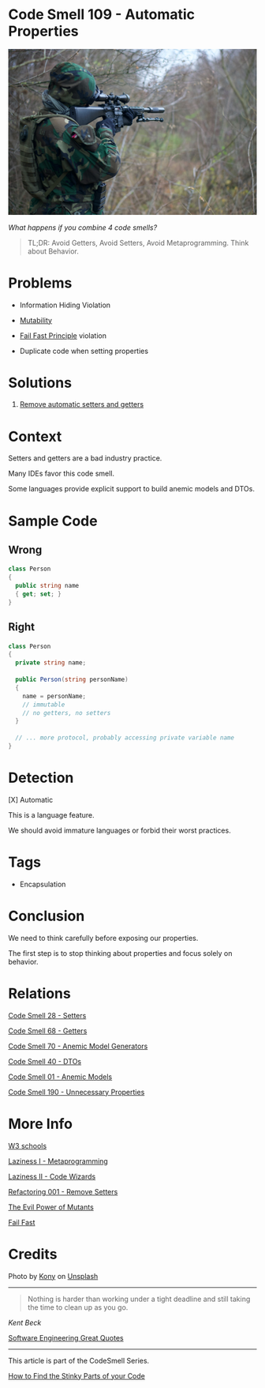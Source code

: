 # Code Smell 109 - Automatic Properties

![Code Smell 109 - Automatic Properties](Code%20Smell%20109%20-%20Automatic%20Properties.jpg)

*What happens if you combine 4 code smells?*

> TL;DR: Avoid Getters, Avoid Setters, Avoid Metaprogramming. Think about Behavior.

# Problems

- Information Hiding Violation

- [Mutability](https://github.com/mcsee/Software-Design-Articles/tree/main/Articles/Theory/The%20Evil%20Power%20of%20Mutants/readme.md)

- [Fail Fast Principle](https://github.com/mcsee/Software-Design-Articles/tree/main/Articles/Theory/Fail%20Fast/readme.md) violation

- Duplicate code when setting properties

# Solutions

1. [Remove automatic setters and getters](https://github.com/mcsee/Software-Design-Articles/tree/main/Articles/Refactorings/Refactoring%20001%20-%20Remove%20Setters/readme.md)

# Context

Setters and getters are a bad industry practice.

Many IDEs favor this code smell. 

Some languages provide explicit support to build anemic models and DTOs.

# Sample Code

## Wrong

[Gist Url]: # (https://gist.github.com/mcsee/2353f11cfb336aaeda194c4a11a21324)

```csharp
class Person
{
  public string name 
  { get; set; }
}
```

## Right

[Gist Url]: # (https://gist.github.com/mcsee/198d8a232bd1abf52cda0884fb96bc5f)

```csharp
class Person
{
  private string name;  
  
  public Person(string personName)
  {
    name = personName;
    // immutable
    // no getters, no setters
  }

  // ... more protocol, probably accessing private variable name
}
```

# Detection

[X] Automatic 

This is a language feature.

We should avoid immature languages or forbid their worst practices.

# Tags

- Encapsulation

# Conclusion

We need to think carefully before exposing our properties.

The first step is to stop thinking about properties and focus solely on behavior.

# Relations

[Code Smell 28 - Setters](https://github.com/mcsee/Software-Design-Articles/tree/main/Articles/Code%20Smells/Code%20Smell%2028%20-%20Setters/readme.md)

[Code Smell 68 - Getters](https://github.com/mcsee/Software-Design-Articles/tree/main/Articles/Code%20Smells/Code%20Smell%2068%20-%20Getters/readme.md)

[Code Smell 70 - Anemic Model Generators](https://github.com/mcsee/Software-Design-Articles/tree/main/Articles/Code%20Smells/Code%20Smell%2070%20-%20Anemic%20Model%20Generators/readme.md)

[Code Smell 40 - DTOs](https://github.com/mcsee/Software-Design-Articles/tree/main/Articles/Code%20Smells/Code%20Smell%2040%20-%20DTOs/readme.md)

[Code Smell 01 - Anemic Models](https://github.com/mcsee/Software-Design-Articles/tree/main/Articles/Code%20Smells/Code%20Smell%2001%20-%20Anemic%20Models/readme.md)

[Code Smell 190 - Unnecessary Properties](https://github.com/mcsee/Software-Design-Articles/tree/main/Articles/Code%20Smells/Code%20Smell%20190%20-%20Unnecessary%20Properties/readme.md)

# More Info

[W3 schools](https://www.w3schools.com/cs/cs_properties.php)

[Laziness I - Metaprogramming](https://github.com/mcsee/Software-Design-Articles/tree/main/Articles/Theory/Laziness%20I%20-%20Metaprogramming/readme.md)

[Laziness II - Code Wizards](https://github.com/mcsee/Software-Design-Articles/tree/main/Articles/Theory/Laziness%20II%20-%20Code%20Wizards/readme.md)

[Refactoring 001 - Remove Setters](https://github.com/mcsee/Software-Design-Articles/tree/main/Articles/Refactorings/Refactoring%20001%20-%20Remove%20Setters/readme.md)

[The Evil Power of Mutants](https://github.com/mcsee/Software-Design-Articles/tree/main/Articles/Theory/The%20Evil%20Power%20of%20Mutants/readme.md)

[Fail Fast](https://github.com/mcsee/Software-Design-Articles/tree/main/Articles/Theory/Fail%20Fast/readme.md)

# Credits

Photo by [Kony](https://unsplash.com/@konyxyzx) on [Unsplash](https://unsplash.com/s/photos/shoot)
  
* * *

> Nothing is harder than working under a tight deadline and still taking the time to clean up as you go.

_Kent Beck_
 
[Software Engineering Great Quotes](https://github.com/mcsee/Software-Design-Articles/tree/main/Articles/Quotes/Software%20Engineering%20Great%20Quotes/readme.md)

* * *

This article is part of the CodeSmell Series.

[How to Find the Stinky Parts of your Code](https://github.com/mcsee/Software-Design-Articles/tree/main/Articles/Code%20Smells/How%20to%20Find%20the%20Stinky%20parts%20of%20your%20Code/readme.md)